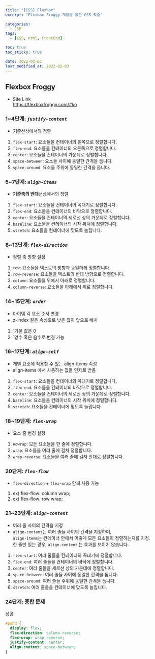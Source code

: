 ```yaml
---
title: "[CSS] Flexbox"
excerpt: "Flexbox Froggy 게임을 통한 CSS 학습"

categories:
  - JSP
tags:
  - [CSS, Html, FrontEnd]

toc: true
toc_sticky: true

date: 2022-02-03
last_modified_at: 2022-02-03
---
```


## Flexbox Froggy

- Site Link  
  https://flexboxfroggy.com/#ko

### 1~4단계: **_`justify-content`_**

- **기준**선상에서의 정렬

1. `flex-start`: 요소들을 컨테이너의 왼쪽으로 정렬합니다.
2. `flex-end`: 요소들을 컨테이너의 오른쪽으로 정렬합니다.
3. `center`: 요소들을 컨테이너의 가운데로 정렬합니다.
4. `space-between`: 요소들 사이에 동일한 간격을 둡니다.
5. `space-around`: 요소들 주위에 동일한 간격을 둡니다.

### 5~7단계: **_`align-items`_**

- **기준축의 반대**선상에서의 정렬

1. `flex-start`: 요소들을 컨테이너의 꼭대기로 정렬합니다.
2. `flex-end`: 요소들을 컨테이너의 바닥으로 정렬합니다.
3. `center`: 요소들을 컨테이너의 세로선 상의 가운데로 정렬합니다.
4. `baseline`: 요소들을 컨테이너의 시작 위치에 정렬합니다.
5. `stretch`: 요소들을 컨테이너에 맞도록 늘립니다.

### 8~13단계: **_`flex-direction`_**

- 정렬 축 방향 설정

1. `row`: 요소들을 텍스트의 방향과 동일하게 정렬합니다.
1. `row-reverse`: 요소들을 텍스트의 반대 방향으로 정렬합니다.
1. `column`: 요소들을 위에서 아래로 정렬합니다.
1. `column-reverse`: 요소들을 아래에서 위로 정렬합니다.

### 14~15단계: **_`order`_**

- 아이템 각 요소 순서 변경
- z-index 같은 속성으로 낮은 값이 앞으로 배치

1. `기본 값은 0
1. `양수 혹은 음수로 변경 가능

### 16~17단계: **_`align-self`_**

- 개별 요소에 적용할 수 있는 align-items 속성
- align-items 에서 사용하는 값들 인자로 받음

1. `flex-start`: 요소들을 컨테이너의 꼭대기로 정렬합니다.
2. `flex-end`: 요소들을 컨테이너의 바닥으로 정렬합니다.
3. `center`: 요소들을 컨테이너의 세로선 상의 가운데로 정렬합니다.
4. `baseline`: 요소들을 컨테이너의 시작 위치에 정렬합니다.
5. `stretch`: 요소들을 컨테이너에 맞도록 늘립니다.

### 18~19단계: **_`flex-wrap`_**

- 요소 줄 변경 설정

1. `nowrap`: 모든 요소들을 한 줄에 정렬합니다.
1. `wrap`: 요소들을 여러 줄에 걸쳐 정렬합니다.
1. `wrap-reverse`: 요소들을 여러 줄에 걸쳐 반대로 정렬합니다.

### 20단계: **_`flex-flow`_**

- `flex-direction` + `flex-wrap` 함께 사용 가능

1. ex) flex-flow: column wrap;
1. ex) flex-flow: row wrap;

### 21~23단계: **_`align-content`_**

- 여러 줄 사이의 간격을 지정
- `align-content`는 여러 줄들 사이의 간격을 지정하며,  
  `align-items`는 컨테이너 안에서 어떻게 모든 요소들이 정렬하는지를 지정.  
  한 줄만 있는 경우, `align-content` 는 효과를 보이지 않습니다.

1. `flex-start`: 여러 줄들을 컨테이너의 꼭대기에 정렬합니다.
1. `flex-end`: 여러 줄들을 컨테이너의 바닥에 정렬합니다.
1. `center`: 여러 줄들을 세로선 상의 가운데에 정렬합니다.
1. `space-between`: 여러 줄들 사이에 동일한 간격을 둡니다.
1. `space-around`: 여러 줄들 주위에 동일한 간격을 둡니다.
1. `stretch`: 여러 줄들을 컨테이너에 맞도록 늘립니다.

### 24단계: 종합 문제

성공

```CSS
#pond {
  display: flex;
  flex-direction: column-reverse;
  flex-wrap: wrap-reverse;
  justify-content: center;
  align-content: space-between;
}
```
